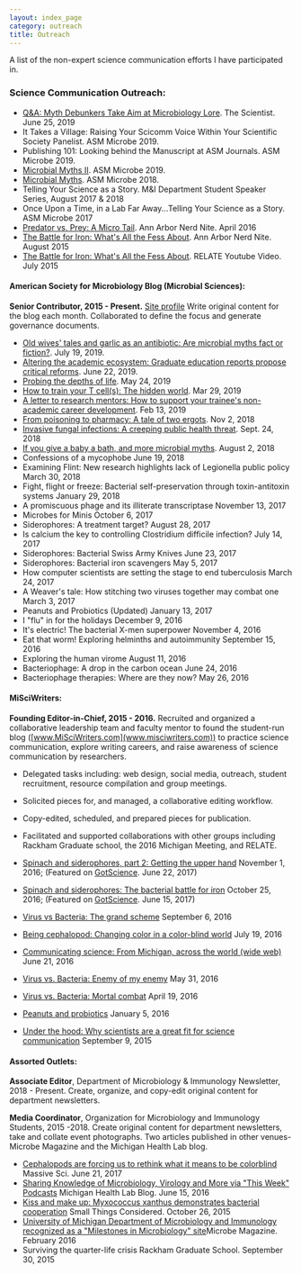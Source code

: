 ```yaml
---
layout: index_page
category: outreach
title: Outreach
---
```


A list of the non-expert science communication efforts I have participated in.

### Science Communication Outreach:

*	[Q&A: Myth Debunkers Take Aim at Microbiology Lore](https://www.the-scientist.com/news-opinion/qa--myth-debunkers-take-aim-at-microbiology-lore-66036). The Scientist. June 25, 2019
*	It Takes a Village: Raising Your Scicomm Voice Within Your Scientific Society Panelist. ASM Microbe 2019. 
*	Publishing 101: Looking behind the Manuscript at ASM Journals. ASM Microbe 2019.
*	[Microbial Myths II](https://twitter.com/ASMicrobiology/status/1142164871988957184). ASM Microbe 2019.
*	[Microbial Myths](https://www.asm.org/Articles/2018/August/if-you-give-a-baby-a-bath-and-more-microbial-myths). ASM Microbe 2018.
*	Telling Your Science as a Story. M&I Department Student Speaker Series, August 2017 & 2018
*	Once Upon a Time, in a Lab Far Away...Telling Your Science as a Story. ASM Microbe 2017
*	[Predator vs. Prey: A Micro Tail](http://www.aadl.org/aadl_nerd_nite_20160421-microtail). Ann Arbor Nerd Nite. April 2016
*	[The Battle for Iron: What's All the Fess About](http://www.aadl.org/aadl_nerd_nite_20150820-iron). Ann Arbor Nerd Nite. August 2015
*	[The Battle for Iron: What's All the Fess About](https://youtu.be/ey72oqW1AMc). RELATE Youtube Video. July 2015


#### American Society for Microbiology Blog (Microbial Sciences):

**Senior Contributor, 2015 - Present.** [Site profile](https://www.asm.org/Biographies/Ada-Hagan)
Write original content for the blog each month.
Collaborated to define the focus and generate governance documents.

* [Old wives' tales and garlic as an antibiotic: Are microbial myths fact or fiction?](https://www.asm.org/Articles/2019/July/Old-Wives-Tales-and-Garlic-as-an-Antibiotic-Are-Mi). July 19, 2019.
* [Altering the academic ecosystem: Graduate education reports propose critical reforms](https://www.asm.org/Articles/2019/June/Altering-the-Academic-Ecosystem-Graduate-Education). June 22, 2019.
* [Probing the depths of life](https://www.asm.org/Articles/2019/May/Probing-the-Depths-of-Life). May 24, 2019
* [How to train your T cell(s): The hidden world](https://www.asm.org/Articles/2019/March/How-to-Train-Your-T-Cell(s)-The-Hidden-World). Mar 29, 2019
* [A letter to research mentors: How to support your trainee's non-academic career development](https://www.asm.org/Articles/2019/February/A-Letter-to-Research-Mentors-How-to-Support-Your-T). Feb 13, 2019
* [From poisoning to pharmacy: A tale of two ergots](https://www.asm.org/index.php/general-science-blog/item/7573-from-poisoning-to-pharmacy-a-tale-of-two-ergots). Nov 2, 2018
* [Invasive fungal infections: A creeping public health threat](https://www.asm.org/index.php/general-science-blog/item/7498-invasive-fungal-infections-a-creeping-public-health-threat). Sept. 24, 2018
* [If you give a baby a bath, and more microbial myths](). August 2, 2018
* Confessions of a mycophobe June 19, 2018
* Examining Flint: New research highlights lack of Legionella public policy March 30, 2018
* Fight, flight or freeze: Bacterial self-preservation through toxin-antitoxin systems January 29, 2018
* A promiscuous phage and its illiterate transcriptase November 13, 2017
* Microbes for Minis October 6, 2017
* Siderophores: A treatment target? August 28, 2017
* Is calcium the key to controlling Clostridium difficile infection? July 14, 2017
* Siderophores: Bacterial Swiss Army Knives June 23, 2017
* Siderophores: Bacterial iron scavengers May 5, 2017
* How computer scientists are setting the stage to end tuberculosis March 24, 2017
* A Weaver's tale: How stitching two viruses together may combat one March 3, 2017
* Peanuts and Probiotics (Updated) January 13, 2017
* I "flu" in for the holidays December 9, 2016
* It's electric! The bacterial X-men superpower November 4, 2016
* Eat that worm! Exploring helminths and autoimmunity September 15, 2016
* Exploring the human virome August 11, 2016
* Bacteriophage: A drop in the carbon ocean June 24, 2016
* Bacteriophage therapies: Where are they now? May 26, 2016


#### MiSciWriters:

**Founding Editor-in-Chief, 2015 - 2016.**
Recruited and organized a collaborative leadership team and faculty mentor to found the student-run blog ([www.MiSciWriters.com](www.misciwriters.com)) to practice science communication, explore writing careers, and raise awareness of science communication by researchers.
  *	Delegated tasks including: web design, social media, outreach, student recruitment, resource compilation and group meetings. 
  * Solicited pieces for, and managed, a collaborative editing workflow. 
  *	Copy-edited, scheduled, and prepared pieces for publication. 
  * Facilitated and supported collaborations with other groups including Rackham Graduate school, the 2016 Michigan Meeting, and RELATE. 


* [Spinach and siderophores, part 2: Getting the upper hand](https://misciwriters.com/2016/11/01/spinach-and-siderophores-part-2-getting-the-upper-hand/) November 1, 2016; (Featured on  [GotScience](http://www.gotscience.org/2017/06/spinach-siderophores-getting-upper-hand/). June 22, 2017)
* [Spinach and siderophores: The bacterial battle for iron](https://misciwriters.com/2016/10/25/spinach-and-siderophores-the-bacterial-battle-for-iron/) October 25, 2016; (Featured on [GotScience](http://www.gotscience.org/2017/06/spinach-siderophores-bacterial-battle-iron/). June 15, 2017)
* [Virus vs Bacteria: The grand scheme](https://misciwriters.com/2016/09/06/virus-vs-bacteria-the-grand-scheme/) September 6, 2016
* [Being cephalopod: Changing color in a color-blind world](https://misciwriters.com/2016/07/19/being-cephalopod-changing-color-in-a-color-blind-world/) July 19, 2016
* [Communicating science: From Michigan, across the world (wide web)](https://misciwriters.com/2016/06/21/communicating-science-from-michigan-across-the-world-wide-web/) June 21, 2016
* [Virus vs. Bacteria: Enemy of my enemy](https://misciwriters.com/2016/05/31/virus-vs-bacteria-enemy-of-my-enemy/) May 31, 2016
* [Virus vs. Bacteria: Mortal combat](https://misciwriters.com/2016/04/19/virus-vs-bacteria-mortal-combat/) April 19, 2016
* [Peanuts and probiotics](https://misciwriters.com/2016/01/05/peanuts-and-probiotics/) January 5, 2016
* [Under the hood: Why scientists are a great fit for science communication](https://misciwriters.com/2015/09/09/under-the-hood-why-scientists-are-a-great-fit-for-science-communication/) September 9, 2015

#### Assorted Outlets:

**Associate Editor**, Department of Microbiology & Immunology Newsletter, 2018 - Present.
Create, organize, and copy-edit original content for department newsletters.


**Media Coordinator**, Organization for Microbiology and Immunology Students, 2015 -2018.
Create original content for department newsletters, take and collate event photographs. 
Two articles published in other venues-Microbe Magazine and the Michigan Health Lab blog.


* [Cephalopods are forcing us to rethink what it means to be colorblind](https://massivesci.com/articles/cephalopods-are-forcing-us-to-rethink-what-it-means-to-be-colorblind/) Massive Sci. June 21, 2017
* [Sharing Knowledge of Microbiology, Virology and More via "This Week" Podcasts](http://labblog.uofmhealth.org/health-tech/sharing-knowledge-of-microbiology-virology-and-more-via-week-podcasts) Michigan Health Lab Blog. June 15, 2016
* [Kiss and make up: Myxococcus xanthus demonstrates bacterial cooperation](http://schaechter.asmblog.org/schaechter/2015/10/kiss-and-make-up-myxococcus-xanthus-demonstrates-bacterial-cooperation.html) Small Things Considered. October 26, 2015
* [University of Michigan Department of Microbiology and Immunology recognized as a "Milestones in Microbiology" site](http://www.asmscience.org/content/journal/microbe/10.1128/microbe.11.80.1)Microbe Magazine. February 2016
* Surviving the quarter-life crisis Rackham Graduate School. September 30, 2015
